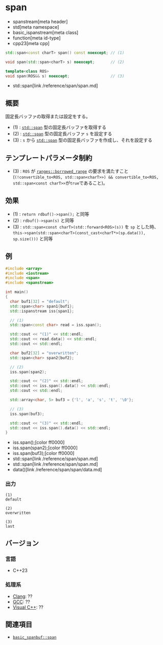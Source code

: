# span
* spanstream[meta header]
* std[meta namespace]
* basic_ispanstream[meta class]
* function[meta id-type]
* cpp23[meta cpp]

```cpp
std::span<const charT> span() const noexcept; // (1)

void span(std::span<charT> s) noexcept;       // (2)

template<class ROS>
void span(ROS&& s) noexcept;                  // (3)
```
* std::span[link /reference/span/span.md]

## 概要
固定長バッファの取得または設定をする。
- (1) : [`std::span`](/reference/span/span.md) 型の固定長バッファを取得する
- (2) : [`std::span`](/reference/span/span.md) 型の固定長バッファ `s` を設定する
- (3) : `s` から [`std::span`](/reference/span/span.md) 型の固定長バッファを作成し、それを設定する


## テンプレートパラメータ制約
- (3) : `ROS` が [`ranges​::​borrowed_range`](/reference/ranges/borrowed_range.md) の要求を満たすこと (`(!convertible_to<ROS, std​::​span<charT>>) && convertible_to<ROS, std​::​span<const charT>>`が`true`であること)。


## 効果
- (1) : `return rdbuf()->span();` と同等
- (2) : `rdbuf()->span(s)` と同等
- (3) : `std​::​span<const charT>(std​::​forward<ROS>(s))` を `sp` とした時、`this->span(std::span<charT>(const_cast<charT*>(sp.data()), sp.size()))` と同等

## 例
```cpp example
#include <array>
#include <iostream>
#include <span>
#include <spanstream>

int main()
{
  char buf1[32] = "default";
  std::span<char> span1{buf1};
  std::ispanstream iss{span1};

  // (1)
  std::span<const char> read = iss.span();

  std::cout << "(1)" << std::endl;
  std::cout << read.data() << std::endl;
  std::cout << std::endl;

  char buf2[32] = "overwritten";
  std::span<char> span2{buf2};

  // (2)
  iss.span(span2);

  std::cout << "(2)" << std::endl;
  std::cout << iss.span().data() << std::endl;
  std::cout << std::endl;

  std::array<char, 5> buf3 = {'l', 'a', 's', 't', '\0'};

  // (3)
  iss.span(buf3);

  std::cout << "(3)" << std::endl;
  std::cout << iss.span().data() << std::endl;
}
```
* iss.span();[color ff0000]
* iss.span(span2);[color ff0000]
* iss.span(buf3);[color ff0000]
* std::span<char>[link /reference/span/span.md]
* std::span<const char>[link /reference/span/span.md]
* data()[link /reference/span/span/data.md]

### 出力
```
(1)
default

(2)
overwritten

(3)
last
```


## バージョン
### 言語
- C++23

### 処理系
- [Clang](/implementation.md#clang): ??
- [GCC](/implementation.md#gcc): ??
- [Visual C++](/implementation.md#visual_cpp): ??


## 関連項目
- [`basic_spanbuf::span`](../basic_spanbuf/span.md)
